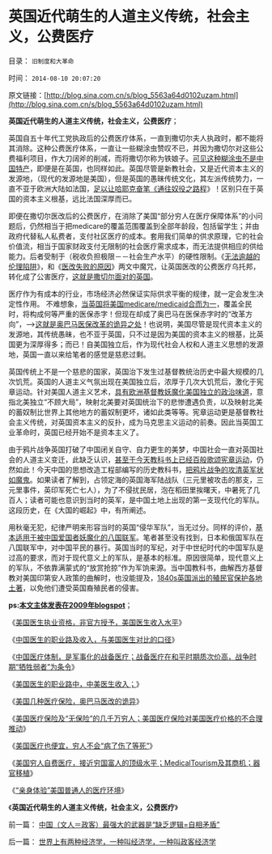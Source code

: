 # 英国近代萌生的人道主义传统，社会主义，公费医疗

目录： `旧制度和大革命` 

时间： `2014-08-10 20:07:20` 

原文链接：[http://blog.sina.com.cn/s/blog_5563a64d0102uzam.html](http://blog.sina.com.cn/s/blog_5563a64d0102uzam.html)

**英国近代萌生的人道主义传统，社会主义，公费医疗**；

英国自五十年代工党执政后的公费医疗体系，一直到撒切尔夫人执政时，都不能将其消除。这种公费医疗体系，一直让一些糊涂虫赞叹不已，并因为撒切尔对这些公费福利项目，作大刀阔斧的削减，而将撒切尔称为铁娘子。[可见这种糊涂虫不是中国特产](../../../2011/6/28/北欧模式不是经济学命题.md)，即便是在英国，也同样如此。英国尽管是新教社会，又是近代资本主义的发源地，（现代的发源地是美国），但是英国的愚昧传统文化，其左派传统势力，一直不亚于欧洲大陆如法国，[足以让哈耶克奋笔《通往奴役之路程](../../../2009/7/18/左派乌托邦理想重温着哈耶克走向劳役之路.md)》！区别只在于英国的资本主义根基，远比法国深厚而已。

即便在撒切尔医改后的公费医疗，在消除了美国“部分穷人在医疗保障体系”的小问题后，仍然相当于把medicare的覆盖范围覆盖到全部年龄段，包括留学生；并由政府代替私人私费者，支付社区医疗的成本。套用我们简单的供求原理，它的社会价值流，相当于国家财政支付无限制的社会医疗需求成本，而无法提供相应的供给能力。后者受制于（税收负担极限－－社会生产水平）的硬性限制。《[无法逾越的伦理陷阱](../../../2007/10/21/“生命无价”？难以逾越的医疗伦理陷阱.md)》，和《[医改失败的原因](../../../2008/3/23/现存所有医改方案都将损害老百姓的利益，都将失败.md)》两文中魔咒，让英国医改的公费医疗乌托邦，转化成了公害医疗，[这就是撒切尔面对的英国](../../../2009/8/29/过高的期望造就了唯心，左倾，和乌托邦.md)。

医疗作为有成本的行业，市场经济必然保证实际供求平衡的规律，就一定会发生决定性作用。 不难想象，[当英国将美国medicare/medicaid合而为一](../../../2014/2/8/读透奥巴马医改中的看不懂，medicare／medicaid.md)，覆盖全民时，将构成何等严重的医保赤字！但现在却成了奥巴马在医保赤字时的“改革方向”，——>[这就是奥巴马医保改革的诡异之处](../../../2014/8/5/美国几种医疗保险，奥巴马医改的诡异.md)！也说明，美国尽管是现代资本主义的发源地，其传统愚昧，也不亚于英国，只不过是因为美国的资本主义的根基，比英国更为深厚得多；而已！自美国独立后，作为现代社会人权和人道主义思想的发源地，英国一直以来给笔者的感觉是慈悲过剩。

英国传统上不是一个慈悲的国家，英国治下发生过基督教统治历史中最大规模的几次饥荒。英国的人道主义气氛出现在美国独立后，浓厚于几次大饥荒后，激化于宪章运动。针对美国人道主义艺术，[具有欧洲基督教妖魔化美国独立的政治味道](../../../2014/1/21/基督教在全世界都是相当左倾的群体，梵蒂冈的马克思主义宣言.md)，意指北美独立“不顾大局”，映射北美要对英国统治下的悲惨遭遇负责，以及映射北美的蓄奴制比世界上其他地方的蓄奴制更坏，诸如此类等等。宪章运动更是基督教社会主义传统，对英国资本主义的反扑，成为马克思主义运动的前奏。因此当英国工业革命时，英国已经开始不是资本主义了。

由于鸦片战争英国打破了中国闭关自守、自力更生的美梦，中国社会一直对英国社会的人道主义变迁，此缺乏认识，[甚至于今天教科书上已经百般歌颂宪章运动](../../../2011/12/20/大宪章和宪章运动，工会和通往奴役之路.md)，仍然如此！今天中国的思想改造工程部编写的历史教科书，[把鸦片战争的攻清英军状如魔鬼](../../../2011/12/10/英殖民帝国的“侵略”和自由主义“时代”.md)。如果读者了解到，占领定海的英国海军陆战队（三元里被攻击的那支，三元里事件，英印军死亡七人），为了不侵扰民居，泡在稻田里挨曙天，中暑死了几百人；读者可能也意识到当时的英军，是中国土地上出现的第一支现代化的军队。这段历史，在《大国的崛起》中，有所阐述。

用秋毫无犯，纪律严明来形容当时的英国“侵华军队”，当无过分。同样的评价，[基本适用于被中国爱国者妖魔化的八国联军](../../../2010/10/30/辛丑“东南互保”保中华一脉能存没有象非洲一样被瓜分.md)。笔者甚至没有找到，日本和俄国军队在八国联军中，对中国平民的暴行。英国当时的军纪，对于中世纪时代的中国军队是过高的要求，而对于现代意义上的军队，是基本的标准。原因很简单，现代意义上的军队，不依靠满蒙式的“放赏抢掠”作为军饷来源。当中国教科书，曲解西方基督教对美国印第安人政策的曲解时，也没能提及，[1840s英国派出的殖民官保护各地土著](../../../2008/12/18/英国征服印度是法治商业经济行为的成功.md)，以免他们遭受英国裔殖民者的侵害。

**ps:[本文主体发表在2009年blogspot](http://darthvad.blogspot.com/2009/04/blog-post_9831.html)**；

《[美国医生执业资格，非官方授予，美国医生收入水平](../../../2014/7/22/美国医生执业资格，非官方授予，美国医生收入水平.md)》

《[中国医生的职业路及收入，与美国医生对比的口径](../../../2014/7/23/中国医生的职业路及收入，与美国医生对比的口径.md)》

《[中国医疗体制，是军事化的战备医疗；战备医疗在和平时期质次价高，战争时期“牺牲弱者”为条令](../../../2014/8/3/中国医疗体制，是军事化的战备医疗；.md)》

《[美国医生的职业路中，中美医生收入；](../../../2014/8/4/美国医生的职业路中，中美医生收入.md)》

《[美国几种医疗保险，奥巴马医改的诡异](../../../2014/8/5/美国几种医疗保险，奥巴马医改的诡异.md)》

《[美国医疗保险及“无保险”的几千万穷人；美国医疗保险对美国医疗价格的不合理推动](../../../2014/8/6/美国医疗保险及“无保险”的几千万穷人.md)》

《[美国医疗也便宜，穷人不会“病了伤了等死”](../../../2014/8/7/美国医疗也便宜，穷人不会“病了伤了等死”.md)》

《[美国穷人自费医疗，接近穷国富人的顶级水平；MedicalTourism及其商机；器官移植](../../../2014/8/8/美国穷人自费优质医疗，MedicalTourism，后发优势和无比的优越性.md)》

《[“亲身体验”美国普通人的医疗环境](../../../2014/8/9/“亲身体验”美国普通居民的医疗环境.md)》

《**英国近代萌生的人道主义传统，社会主义，公费医疗**》

前一篇： [中国（文人＝政客）最强大的武器是“缺乏逻辑=自相矛盾”](../../../2014/8/10/中国（文人＝政客）最强大的武器是“缺乏逻辑=自相矛盾”.md)

后一篇： [世界上有两种经济学，一种叫经济学，一种叫政客经济学](../../../2014/8/8/世界上有两种经济学，一种叫经济学，一种叫政客经济学.md)

